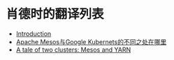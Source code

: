 # 肖德时的翻译列表

* [Introduction](README.md)
* [Apache Mesos与Google Kubernets的不同之处在哪里](chapter1.md)
* [A tale of two clusters: Mesos and YARN](chapter2.md)

